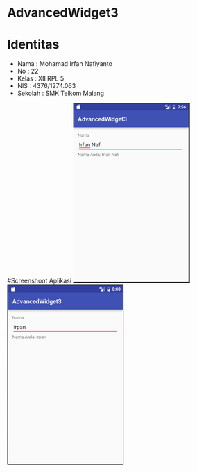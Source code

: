 # AdvancedWidget3
# Identitas
* Nama : Mohamad Irfan Nafiyanto
* No : 22
* Kelas : XII RPL 5
* NIS : 4376/1274.063
* Sekolah : SMK Telkom Malang

#Screenshoot Aplikasi
![ss1](https://github.com/nafirfan/AdvancedWidget3/blob/master/advanced3.PNG)
![ss2](https://github.com/nafirfan/AdvancedWidget3/blob/master/advanced33.PNG)
